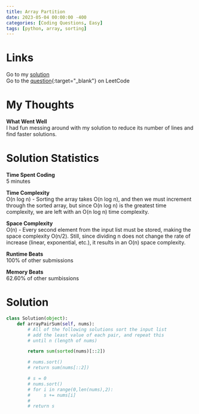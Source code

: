 ```yaml
---
title: Array Partition
date: 2023-05-04 00:00:00 -400
categories: [Coding Questions, Easy]
tags: [python, array, sorting]
---
```


# Links  

Go to my [solution](#solution)  
Go to the [question](https://leetcode.com/problems/array-partition/){:target="_blank"} on LeetCode  

# My Thoughts  

**What Went Well**  
I had fun messing around with my solution to reduce its number of lines and find faster solutions.

# Solution Statistics  

**Time Spent Coding**  
5 minutes

**Time Complexity**  
O(n log n) - Sorting the array takes O(n log n), and then we must increment through the sorted array, but since O(n log n) is the greatest time complexity, we are left with an O(n log n) time complexity.

**Space Complexity**  
O(n) - Every second element from the input list must be stored, making the space complexity O(n/2). Still, since dividing n does not change the rate of increase (linear, exponential, etc.), it results in an O(n) space complexity.

**Runtime Beats**  
100% of other submissions  

**Memory Beats**  
62.60% of other sumbissions  

# Solution  

```python
class Solution(object):
    def arrayPairSum(self, nums):
        # All of the following solutions sort the input list
        # add the least value of each pair, and repeat this
        # until n (length of nums)

        return sum(sorted(nums)[::2])

        # nums.sort()
        # return sum(nums[::2])

        # s = 0
        # nums.sort()
        # for i in range(0,len(nums),2):
        #     s += nums[i]
        #
        # return s
```

